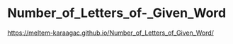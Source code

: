 # Number_of_Letters_of-_Given_Word


https://meltem-karaagac.github.io/Number_of_Letters_of_Given_Word/
